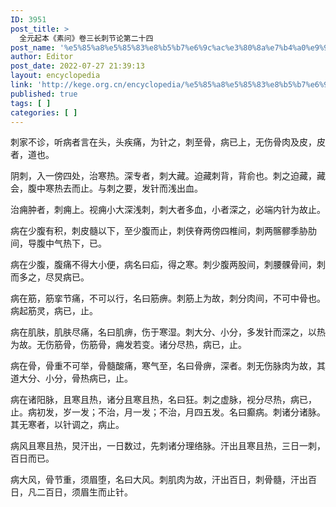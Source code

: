 ```yaml
---
ID: 3951
post_title: >
  全元起本《素问》卷三长刺节论第二十四
post_name: '%e5%85%a8%e5%85%83%e8%b5%b7%e6%9c%ac%e3%80%8a%e7%b4%a0%e9%97%ae%e3%80%8b%e5%8d%b7%e4%b8%89%e9%95%bf%e5%88%ba%e8%8a%82%e8%ae%ba%e7%ac%ac%e4%ba%8c%e5%8d%81%e5%9b%9b'
author: Editor
post_date: 2022-07-27 21:39:13
layout: encyclopedia
link: 'http://kege.org.cn/encyclopedia/%e5%85%a8%e5%85%83%e8%b5%b7%e6%9c%ac%e3%80%8a%e7%b4%a0%e9%97%ae%e3%80%8b%e5%8d%b7%e4%b8%89%e9%95%bf%e5%88%ba%e8%8a%82%e8%ae%ba%e7%ac%ac%e4%ba%8c%e5%8d%81%e5%9b%9b'
published: true
tags: [ ]
categories: [ ]
---
```

刺家不诊，听病者言在头，头疾痛，为针之，刺至骨，病已上，无伤骨肉及皮，皮者，道也。

阴刺，入一傍四处，治寒热。深专者，刺大藏。迫藏刺背，背俞也。刺之迫藏，藏会，腹中寒热去而止。与刺之要，发针而浅出血。

治痈肿者，刺痈上。视痈小大深浅刺，刺大者多血，小者深之，必端内针为故止。

病在少腹有积，刺皮髓以下，至少腹而止，刺侠脊两傍四椎间，刺两髂髎季胁肋间，导腹中气热下，已。

病在少腹，腹痛不得大小便，病名曰疝，得之寒。刺少腹两股间，刺腰髁骨间，刺而多之，尽炅病已。

病在筋，筋挛节痛，不可以行，名曰筋痹。刺筋上为故，刺分肉间，不可中骨也。病起筋灵，病已，止。

病在肌肤，肌肤尽痛，名曰肌痹，伤于寒湿。刺大分、小分，多发针而深之，以热为故。无伤筋骨，伤筋骨，痈发若变。诸分尽热，病已，止。

病在骨，骨重不可举，骨髓酸痛，寒气至，名曰骨痹，深者。刺无伤脉肉为故，其道大分、小分，骨热病已，止。

病在诸阳脉，且寒且热，诸分且寒且热，名曰狂。刺之虚脉，视分尽热，病已，止。病初发，岁一发；不治，月一发；不治，月四五发。名曰癫病。刺诸分诸脉。其无寒者，以针调之，病止。

病风且寒且热，炅汗出，一日数过，先刺诸分理络脉。汗出且寒且热，三日一刺，百日而已。

病大风，骨节重，须眉堕，名曰大风。刺肌肉为故，汗出百日，刺骨髓，汗出百日，凡二百日，须眉生而止针。